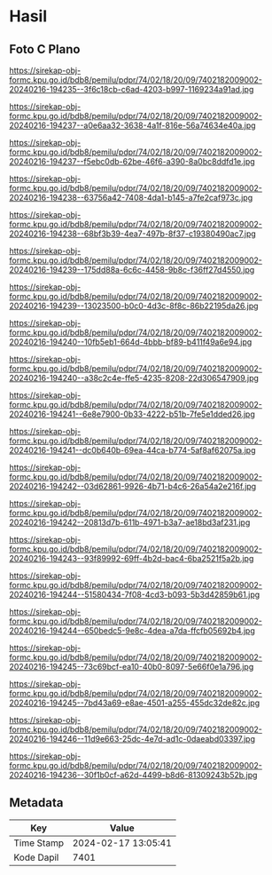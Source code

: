 # Hasil

## Foto C Plano

https://sirekap-obj-formc.kpu.go.id/bdb8/pemilu/pdpr/74/02/18/20/09/7402182009002-20240216-194235--3f6c18cb-c6ad-4203-b997-1169234a91ad.jpg

https://sirekap-obj-formc.kpu.go.id/bdb8/pemilu/pdpr/74/02/18/20/09/7402182009002-20240216-194237--a0e6aa32-3638-4a1f-816e-56a74634e40a.jpg

https://sirekap-obj-formc.kpu.go.id/bdb8/pemilu/pdpr/74/02/18/20/09/7402182009002-20240216-194237--f5ebc0db-62be-46f6-a390-8a0bc8ddfd1e.jpg

https://sirekap-obj-formc.kpu.go.id/bdb8/pemilu/pdpr/74/02/18/20/09/7402182009002-20240216-194238--63756a42-7408-4da1-b145-a7fe2caf973c.jpg

https://sirekap-obj-formc.kpu.go.id/bdb8/pemilu/pdpr/74/02/18/20/09/7402182009002-20240216-194238--68bf3b39-4ea7-497b-8f37-c19380490ac7.jpg

https://sirekap-obj-formc.kpu.go.id/bdb8/pemilu/pdpr/74/02/18/20/09/7402182009002-20240216-194239--175dd88a-6c6c-4458-9b8c-f36ff27d4550.jpg

https://sirekap-obj-formc.kpu.go.id/bdb8/pemilu/pdpr/74/02/18/20/09/7402182009002-20240216-194239--13023500-b0c0-4d3c-8f8c-86b22195da26.jpg

https://sirekap-obj-formc.kpu.go.id/bdb8/pemilu/pdpr/74/02/18/20/09/7402182009002-20240216-194240--10fb5eb1-664d-4bbb-bf89-b411f49a6e94.jpg

https://sirekap-obj-formc.kpu.go.id/bdb8/pemilu/pdpr/74/02/18/20/09/7402182009002-20240216-194240--a38c2c4e-ffe5-4235-8208-22d306547909.jpg

https://sirekap-obj-formc.kpu.go.id/bdb8/pemilu/pdpr/74/02/18/20/09/7402182009002-20240216-194241--6e8e7900-0b33-4222-b51b-7fe5e1dded26.jpg

https://sirekap-obj-formc.kpu.go.id/bdb8/pemilu/pdpr/74/02/18/20/09/7402182009002-20240216-194241--dc0b640b-69ea-44ca-b774-5af8af62075a.jpg

https://sirekap-obj-formc.kpu.go.id/bdb8/pemilu/pdpr/74/02/18/20/09/7402182009002-20240216-194242--03d62861-9926-4b71-b4c6-26a54a2e216f.jpg

https://sirekap-obj-formc.kpu.go.id/bdb8/pemilu/pdpr/74/02/18/20/09/7402182009002-20240216-194242--20813d7b-611b-4971-b3a7-ae18bd3af231.jpg

https://sirekap-obj-formc.kpu.go.id/bdb8/pemilu/pdpr/74/02/18/20/09/7402182009002-20240216-194243--93f89992-69ff-4b2d-bac4-6ba2521f5a2b.jpg

https://sirekap-obj-formc.kpu.go.id/bdb8/pemilu/pdpr/74/02/18/20/09/7402182009002-20240216-194244--51580434-7f08-4cd3-b093-5b3d42859b61.jpg

https://sirekap-obj-formc.kpu.go.id/bdb8/pemilu/pdpr/74/02/18/20/09/7402182009002-20240216-194244--650bedc5-9e8c-4dea-a7da-ffcfb05692b4.jpg

https://sirekap-obj-formc.kpu.go.id/bdb8/pemilu/pdpr/74/02/18/20/09/7402182009002-20240216-194245--73c69bcf-ea10-40b0-8097-5e66f0e1a796.jpg

https://sirekap-obj-formc.kpu.go.id/bdb8/pemilu/pdpr/74/02/18/20/09/7402182009002-20240216-194245--7bd43a69-e8ae-4501-a255-455dc32de82c.jpg

https://sirekap-obj-formc.kpu.go.id/bdb8/pemilu/pdpr/74/02/18/20/09/7402182009002-20240216-194246--11d9e663-25dc-4e7d-ad1c-0daeabd03397.jpg

https://sirekap-obj-formc.kpu.go.id/bdb8/pemilu/pdpr/74/02/18/20/09/7402182009002-20240216-194236--30f1b0cf-a62d-4499-b8d6-81309243b52b.jpg


## Metadata

| Key        | Value               |
| ---------- | ------------------- |
| Time Stamp | 2024-02-17 13:05:41 |
| Kode Dapil | 7401                |



